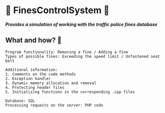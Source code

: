 # 🚦 FinesControlSystem 🚦
***Provides a simulation of working with the traffic police fines database***

## What and how? 🚓
```
Program functionality: Removing a fine / Adding a fine
Types of possible fines: Exceeding the speed limit / Unfastened seat belt

Additional information:
1. Comments on the code methods
2. Exception handler
3. Dynamic memory allocation and removal
4. Protecting header files
5. Initializing functions in the corresponding .cpp files

Database: SQL
Processing requests on the server: PHP code
```
